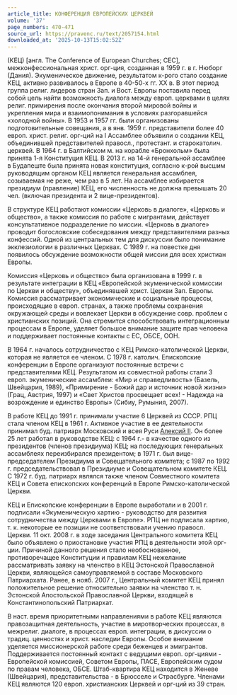```yaml
---
article_title: КОНФЕРЕНЦИЯ ЕВРОПЕЙСКИХ ЦЕРКВЕЙ
volume: '37'
page_numbers: 470-471
source_url: https://pravenc.ru/text/2057154.html
downloaded_at: '2025-10-13T15:02:52Z'
---
```


(КЕЦ) [англ. The Conference of European Churches; CEC], межконфессиональная христ. орг-ция, созданная в 1959 г. в г. Нюборг (Дания). Экуменическое движение, результатом к-рого стало создание КЕЦ, активно развивалось в Европе в 40-50-х гг. XX в. В этот период группа религ. лидеров стран Зап. и Вост. Европы поставила перед собой цель найти возможность диалога между европ. церквами в целях религ. примирения после окончания второй мировой войны и укрепления мира и взаимопонимания в условиях разгоравшейся «холодной войны». В 1953 и 1957 гг. были организованы подготовительные совещания, а в янв. 1959 г. представители более 40 европ. христ. религ. орг-ций на I Ассамблее объявили о создании КЕЦ, объединившей представителей правосл., протестант. и старокатолич. церквей. В 1964 г. в Балтийском м. на корабле «Бронхольм» была принята 1-я Конституция КЕЦ. В 2013 г. на 14-й генеральной ассамблее в Будапеште была принята новая конституция, согласно к-рой высшим руководящим органом КЕЦ является генеральная ассамблея, созываемая не реже, чем раз в 5 лет. На ассамблее избирается президиум (правление) КЕЦ, его численность не должна превышать 20 чел. (включая президента и 2 вице-президентов).

В структуре КЕЦ работают комиссии «Церковь в диалоге», «Церковь и общество», а также комиссия по работе с мигрантами, действует консультативное подразделение по миссии. «Церковь в диалоге» проводит богословские собеседования между представителями разных конфессий. Одной из центральных тем для дискуссии было понимание экклезиологии в различных Церквах. С 1989 г. на повестке дня появилось обсуждение возможности общей миссии для всех христиан Европы.

Комиссия «Церковь и общество» была организована в 1999 г. в результате интеграции в КЕЦ «Европейской экуменической комиссии по Церкви и обществу», объединявшей христ. Церкви Зап. Европы. Комиссия рассматривает экономические и социальные процессы, происходящие в европ. странах, а также проблемы сохранения окружающей среды и вовлекает Церкви в обсуждение совр. проблем с христианских позиций. Она стремится способствовать интеграционным процессам в Европе, уделяет большое внимание защите прав человека и поддерживает постоянные контакты с ЕС, ОБСЕ, ООН.

В 1964 г. началось сотрудничество с КЕЦ Римско-католической Церкви, которая не является ее членом. С 1978 г. католич. Епископские конференции в Европе организуют постоянные встречи с представителями КЕЦ. Результатом их совместной работы стали 3 европ. экуменические ассамблеи: «Мир и справедливость» (Базель, Швейцария, 1989), «Примирение - Божий дар и источник новой жизни» (Грац, Австрия, 1997) и «Свет Христов просвещает всех! - Надежда на возрождение и единство Европы» (Сибиу, Румыния, 2007).

В работе КЕЦ до 1991 г. принимали участие 6 Церквей из СССР. РПЦ стала членом КЕЦ в 1961 г. Активное участие в ее деятельности принимал буд. патриарх Московский и всея Руси [Алексий II](<https://pravenc.ru/text/Алексий II.html>). Он более 25 лет работал в руководстве КЕЦ: с 1964 г.- в качестве одного из президентов (членов президиума) КЕЦ; на последующих генеральных ассамблеях переизбирался президентом; в 1971 г. был вице-председателем Президиума и Совещательного комитета; с 1987 по 1992 г. председательствовал в Президиуме и Совещательном комитете КЕЦ. С 1972 г. буд. патриарх являлся также членом Совместного комитета КЕЦ и Совета епископских конференций в Европе Римско-католической Церкви.

КЕЦ и Епископские конференции в Европе выработали и в 2001 г. подписали «Экуменическую хартию - руководство для развития сотрудничества между Церквами в Европе». РПЦ не подписала хартию, т. к. некоторые ее позиции не соответствовали учению правосл. Церкви. 11 окт. 2008 г. в ходе заседания Центрального комитета КЕЦ было объявлено о приостановке участия РПЦ в деятельности этой орг-ции. Причиной данного решения стало необоснованное, противоречащее Конституции и правилам КЕЦ нежелание рассматривать заявку на членство в КЕЦ Эстонской Православной Церкви, являющейся самоуправляемой в составе Московского Патриархата. Ранее, в нояб. 2007 г., Центральный комитет КЕЦ принял положительное решение относительно заявки на членство т. н. Эстонской Апостольской Православной Церкви, входящей в Константинопольский Патриархат.

В наст. время приоритетными направлениями в работе КЕЦ являются правозащитная деятельность, участие в миротворческих процессах, в межрелиг. диалоге, в процессах европ. интеграции, в дискуссии о традиц. ценностях и христ. наследии Европы. Особое внимание уделяется миссионерской работе среди беженцев и эмигрантов. Поддерживается постоянный контакт с ведущими европ. орг-циями - Европейской комиссией, Советом Европы, ПАСЕ, Европейским судом по правам человека, ОБСЕ. Штаб-квартира КЕЦ находится в Женеве (Швейцария), представительства - в Брюсселе и Страсбурге. Членами КЕЦ являются 120 европ. христианских Церквей и орг-ций из 39 стран.
